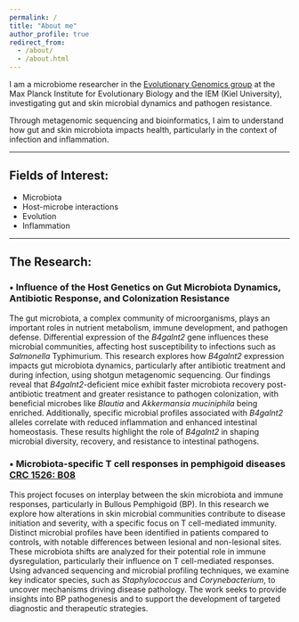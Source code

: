 ```yaml
---
permalink: /
title: "About me"
author_profile: true
redirect_from: 
  - /about/
  - /about.html
---
```


<p align='justify'>
  
I am a microbiome researcher in the [Evolutionary Genomics group](http://web.evolbio.mpg.de/evolgenomics/) at the Max Planck Institute for Evolutionary Biology and the IEM (Kiel University), investigating gut and skin microbial dynamics and pathogen resistance.

Through metagenomic sequencing and bioinformatics, I aim to understand how gut and skin microbiota impacts health, particularly in the context of infection and inflammation.

</p>

<hr>

## Fields of Interest:
- Microbiota
- Host-microbe interactions
- Evolution
- Inflammation

<hr>

## The Research:

### • Influence of the Host Genetics on Gut Microbiota Dynamics, Antibiotic Response, and Colonization Resistance
<p align='justify'>
  
The gut microbiota, a complex community of microorganisms, plays an important roles in nutrient metabolism, immune development, and pathogen defense. Differential expression of the *B4galnt2* gene influences these microbial communities, affecting host susceptibility to infections such as *Salmonella* Typhimurium. This research explores how *B4galnt2* expression impacts gut microbiota dynamics, particularly after antibiotic treatment and during infection, using shotgun metagenomic sequencing. Our findings reveal that *B4galnt2*-deficient mice exhibit faster microbiota recovery post-antibiotic treatment and greater resistance to pathogen colonization, with beneficial microbes like *Blautia* and *Akkermansia muciniphila* being enriched. Additionally, specific microbial profiles associated with *B4galnt2* alleles correlate with reduced inflammation and enhanced intestinal homeostasis. These results highlight the role of *B4galnt2* in shaping microbial diversity, recovery, and resistance to intestinal pathogens.

</p>

### • Microbiota-specific T cell responses in pemphigoid diseases [CRC 1526: B08](https://www.sfb1526.uni-luebeck.de/research/research-area-b/project-b08.html)
<p align='justify'>
  
This project focuses on interplay between the skin microbiota and immune responses, particularly in Bullous Pemphigoid (BP). In this research we explore how alterations in skin microbial communities contribute to disease initiation and severity, with a specific focus on T cell-mediated immunity. Distinct microbial profiles have been identified in patients compared to controls, with notable differences between lesional and non-lesional sites. These microbiota shifts are analyzed for their potential role in immune dysregulation, particularly their influence on T cell-mediated responses. Using advanced sequencing and microbial profiling techniques, we examine key indicator species, such as *Staphylococcus* and *Corynebacterium*, to uncover mechanisms driving disease pathology. The work seeks to provide insights into BP pathogenesis and to support the development of targeted diagnostic and therapeutic strategies.

</p>
